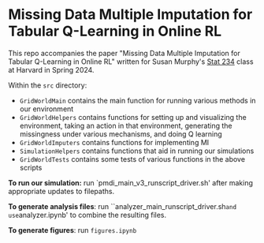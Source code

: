 # Missing Data Multiple Imputation for Tabular Q-Learning in Online RL
This repo accompanies the paper "Missing Data Multiple Imputation for Tabular Q-Learning in Online RL" written for Susan Murphy's [Stat 234](https://people.seas.harvard.edu/~samurphy/teaching/stat234spring2024/syllabus.htm)  class at Harvard in Spring 2024.

Within the `src` directory:

* `GridWorldMain` contains the main function for running various methods in our environment
* `GridWorldHelpers` contains functions for setting up and visualizing the environment, taking an action in that environment, generating the missingness under various mechanisms, and doing Q learning
* `GridWorldImputers` contains functions for implementing MI
* `SimulationHelpers` contains functions that aid in running our simulations
* `GridWorldTests` contains some tests of various functions in the above scripts

**To run our simulation:** run `pmdi_main_v3_runscript_driver.sh' after making appropriate updates to filepaths.

**To generate analysis files**: run ``analyzer_main_runscript_driver.sh` and use `analyzer.ipynb' to combine the resulting files.

**To generate figures**: run `figures.ipynb`
